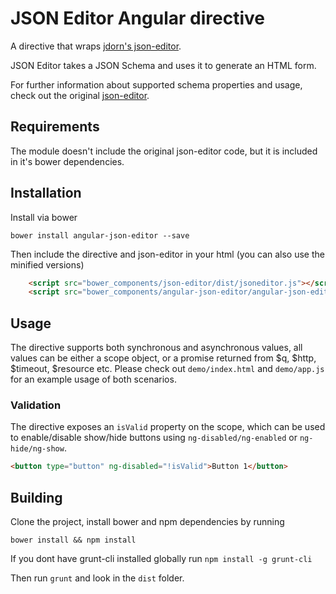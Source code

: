 JSON Editor Angular directive
=============================

A directive that wraps [jdorn's json-editor](https://github.com/jdorn/json-editor).

JSON Editor takes a JSON Schema and uses it to generate an HTML form.

For further information about supported schema properties and usage, check out the original [json-editor](https://github.com/jdorn/json-editor).

Requirements
----------------

The module doesn't include the original json-editor code, but it is included in it's bower dependencies.

Installation
------------

Install via bower

    bower install angular-json-editor --save
    
Then include the directive and json-editor in your html (you can also use the minified versions)
    
```html
    <script src="bower_components/json-editor/dist/jsoneditor.js"></script>
    <script src="bower_components/angular-json-editor/angular-json-editor.js"></script>
```

Usage
-----

The directive supports both synchronous and asynchronous values, all values can be either a scope object, or a promise returned from $q, $http, $timeout, $resource etc.
Please check out `demo/index.html` and `demo/app.js` for an example usage of both scenarios.

### Validation
The directive exposes an `isValid` property on the scope, which can be used to enable/disable show/hide buttons using `ng-disabled/ng-enabled` or `ng-hide/ng-show`.
```html
<button type="button" ng-disabled="!isValid">Button 1</button>
```

Building
---------

Clone the project, install bower and npm dependencies by running

    bower install && npm install

If you dont have grunt-cli installed globally run `npm install -g grunt-cli`

Then run `grunt` and look in the `dist` folder.

